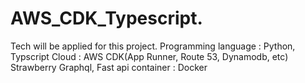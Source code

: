 # AWS_CDK_Typescript. 

Tech will be applied for this project. 
Programming language : Python, Typscript 
Cloud : AWS CDK(App Runner, Route 53, Dynamodb, etc)
Strawberry Graphql, Fast api
container : Docker
